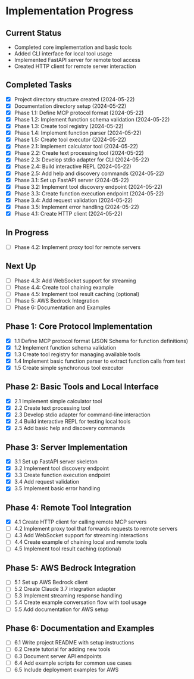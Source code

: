 # Implementation Progress

## Current Status
- Completed core implementation and basic tools
- Added CLI interface for local tool usage
- Implemented FastAPI server for remote tool access
- Created HTTP client for remote server interaction

## Completed Tasks
- [x] Project directory structure created (2024-05-22)
- [x] Documentation directory setup (2024-05-22)
- [x] Phase 1.1: Define MCP protocol format (2024-05-22)
- [x] Phase 1.2: Implement function schema validation (2024-05-22)
- [x] Phase 1.3: Create tool registry (2024-05-22)
- [x] Phase 1.4: Implement function parser (2024-05-22)
- [x] Phase 1.5: Create tool executor (2024-05-22)
- [x] Phase 2.1: Implement calculator tool (2024-05-22)
- [x] Phase 2.2: Create text processing tool (2024-05-22)
- [x] Phase 2.3: Develop stdio adapter for CLI (2024-05-22)
- [x] Phase 2.4: Build interactive REPL (2024-05-22)
- [x] Phase 2.5: Add help and discovery commands (2024-05-22)
- [x] Phase 3.1: Set up FastAPI server (2024-05-22)
- [x] Phase 3.2: Implement tool discovery endpoint (2024-05-22)
- [x] Phase 3.3: Create function execution endpoint (2024-05-22)
- [x] Phase 3.4: Add request validation (2024-05-22)
- [x] Phase 3.5: Implement error handling (2024-05-22)
- [x] Phase 4.1: Create HTTP client (2024-05-22)

## In Progress
- [ ] Phase 4.2: Implement proxy tool for remote servers

## Next Up
- [ ] Phase 4.3: Add WebSocket support for streaming
- [ ] Phase 4.4: Create tool chaining example
- [ ] Phase 4.5: Implement tool result caching (optional)
- [ ] Phase 5: AWS Bedrock Integration
- [ ] Phase 6: Documentation and Examples

## Phase 1: Core Protocol Implementation
- [x] 1.1 Define MCP protocol format (JSON Schema for function definitions)
- [x] 1.2 Implement function schema validation
- [x] 1.3 Create tool registry for managing available tools
- [x] 1.4 Implement basic function parser to extract function calls from text
- [x] 1.5 Create simple synchronous tool executor

## Phase 2: Basic Tools and Local Interface
- [x] 2.1 Implement simple calculator tool
- [x] 2.2 Create text processing tool
- [x] 2.3 Develop stdio adapter for command-line interaction
- [x] 2.4 Build interactive REPL for testing local tools
- [x] 2.5 Add basic help and discovery commands

## Phase 3: Server Implementation
- [x] 3.1 Set up FastAPI server skeleton
- [x] 3.2 Implement tool discovery endpoint
- [x] 3.3 Create function execution endpoint
- [x] 3.4 Add request validation
- [x] 3.5 Implement basic error handling

## Phase 4: Remote Tool Integration
- [x] 4.1 Create HTTP client for calling remote MCP servers
- [ ] 4.2 Implement proxy tool that forwards requests to remote servers
- [ ] 4.3 Add WebSocket support for streaming interactions
- [ ] 4.4 Create example of chaining local and remote tools
- [ ] 4.5 Implement tool result caching (optional)

## Phase 5: AWS Bedrock Integration
- [ ] 5.1 Set up AWS Bedrock client
- [ ] 5.2 Create Claude 3.7 integration adapter
- [ ] 5.3 Implement streaming response handling
- [ ] 5.4 Create example conversation flow with tool usage
- [ ] 5.5 Add documentation for AWS setup

## Phase 6: Documentation and Examples
- [ ] 6.1 Write project README with setup instructions
- [ ] 6.2 Create tutorial for adding new tools
- [ ] 6.3 Document server API endpoints
- [ ] 6.4 Add example scripts for common use cases
- [ ] 6.5 Include deployment examples for AWS 